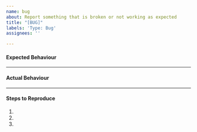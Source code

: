 ```yaml
---
name: bug
about: Report something that is broken or not working as expected
title: "[BUG]"
labels: 'Type: Bug'
assignees: ''

---
```


#### Expected Behaviour


----


#### Actual Behaviour


----

#### Steps to Reproduce

1.
2.
3.
